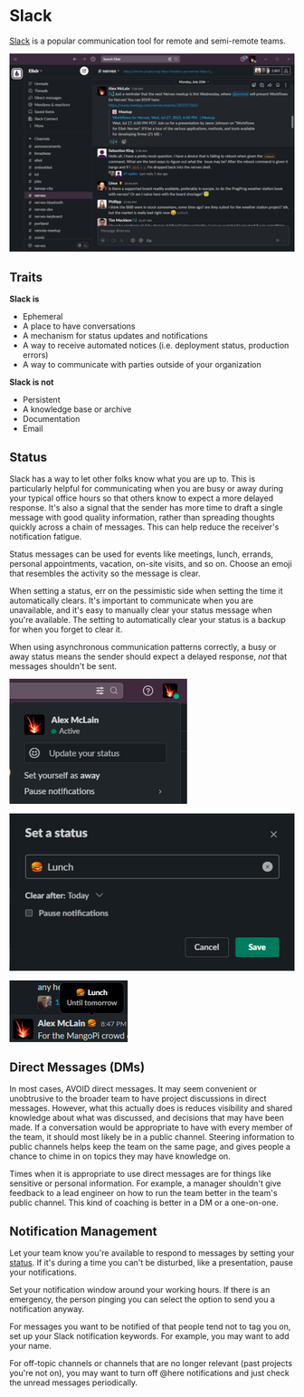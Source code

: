 # Slack

[Slack](https://slack.com/) is a popular communication tool for remote and semi-remote teams.

![](slack-overview.jpg)

## Traits

**Slack is**
- Ephemeral
- A place to have conversations
- A mechanism for status updates and notifications
- A way to receive automated notices (i.e. deployment status, production errors)
- A way to communicate with parties outside of your organization

**Slack is not**
- Persistent
- A knowledge base or archive
- Documentation
- Email

## Status

Slack has a way to let other folks know what you are up to. This is particularly
helpful for communicating when you are busy or away during your typical office
hours so that others know to expect a more delayed response. It's also a signal
that the sender has more time to draft a single message with good quality
information, rather than spreading thoughts quickly across a chain of messages.
This can help reduce the receiver's notification fatigue.

Status messages can be used for events like meetings, lunch, errands, personal
appointments, vacation, on-site visits, and so on. Choose an emoji that
resembles the activity so the message is clear.

When setting a status, err on the pessimistic side when setting the time it
automatically clears. It's important to communicate when you are unavailable,
and it's easy to manually clear your status message when you're available.
The setting to automatically clear your status is a backup for when you forget
to clear it.

When using asynchronous communication patterns correctly, a busy or away status
means the sender should expect a delayed response, *not* that messages shouldn't
be sent.

![](slack-status-menu.png)

![](slack-status-set.jpg)

![](slack-status-message.jpg)

## Direct Messages (DMs)

In most cases, AVOID direct messages. It may seem convenient or unobtrusive to
the broader team to have project discussions in direct messages. However, what
this actually does is reduces visibility and shared knowledge about what was
discussed, and decisions that may have been made. If a conversation would be
appropriate to have with every member of the team, it should most likely be in a
public channel. Steering information to public channels helps keep the team on
the same page, and gives people a chance to chime in on topics they may have
knowledge on.

Times when it is appropriate to use direct messages are for things like
sensitive or personal information. For example, a manager shouldn't give
feedback to a lead engineer on how to run the team better in the team's public
channel. This kind of coaching is better in a DM or a one-on-one.

## Notification Management

Let your team know you're available to respond to messages by setting your
[status](#Status). If it's during a time you can't be disturbed, like a presentation,
pause your notifications.

Set your notification window around your working hours. If there is an emergency,
the person pinging you can select the option to send you a notification anyway.

For messages you want to be notified of that people tend not to tag you on,
set up your Slack notification keywords. For example, you may want to add your
name.

For off-topic channels or channels that are no longer relevant (past projects
you're not on), you may want to turn off @here notifications and just check the
unread messages periodically.
